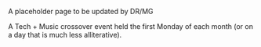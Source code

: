 A placeholder page to be updated by DR/MG

A Tech + Music crossover event held the first Monday of each month (or on a day that is much less alliterative).
